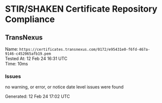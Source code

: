 # STIR/SHAKEN Certificate Repository Compliance

## TransNexus

Name: `https://certificates.transnexus.com/0172/e95431e0-f6fd-467a-9146-c452065afb19.pem`\
Tested At: 12 Feb 24 16:31 UTC\
Time: 10ms

### Issues

no warning, or error, or notice date level issues were found

Generated: 12 Feb 24 17:02 UTC
